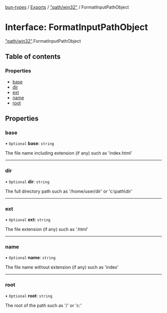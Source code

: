 [bun-types](https://github.com/oven-sh/bun-types/blob/master/api-docs/README.md) / [Exports](https://github.com/oven-sh/bun-types/blob/master/api-docs/modules.md) / ["path/win32"](https://github.com/oven-sh/bun-types/blob/master/api-docs/modules/path_win32_.md) / FormatInputPathObject

# Interface: FormatInputPathObject

["path/win32"](https://github.com/oven-sh/bun-types/blob/master/api-docs/modules/path_win32_.md).FormatInputPathObject

## Table of contents

### Properties

- [base](https://github.com/oven-sh/bun-types/blob/master/api-docs/interfaces/path_win32_.FormatInputPathObject.md#base)
- [dir](https://github.com/oven-sh/bun-types/blob/master/api-docs/interfaces/path_win32_.FormatInputPathObject.md#dir)
- [ext](https://github.com/oven-sh/bun-types/blob/master/api-docs/interfaces/path_win32_.FormatInputPathObject.md#ext)
- [name](https://github.com/oven-sh/bun-types/blob/master/api-docs/interfaces/path_win32_.FormatInputPathObject.md#name)
- [root](https://github.com/oven-sh/bun-types/blob/master/api-docs/interfaces/path_win32_.FormatInputPathObject.md#root)

## Properties

### base

• `Optional` **base**: `string`

The file name including extension (if any) such as 'index.html'

___

### dir

• `Optional` **dir**: `string`

The full directory path such as '/home/user/dir' or 'c:\path\dir'

___

### ext

• `Optional` **ext**: `string`

The file extension (if any) such as '.html'

___

### name

• `Optional` **name**: `string`

The file name without extension (if any) such as 'index'

___

### root

• `Optional` **root**: `string`

The root of the path such as '/' or 'c:\'
